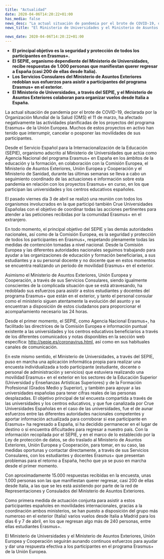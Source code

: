 ```yaml
---
title: "Actualidad"
date: 2020-04-06T14:20:22+01:00
has_media: false
news_desc: "La actual situación de pandemia por el brote de COVID-19, declarada por la Organización Mundial de la Salud (OMS) el 11 de marzo, ha afectado negativamente las actividades planificadas de los proyectos del programa Erasmus+ de la Unión Europea. Muchos de estos proyectos en activo han tenido que interrumpir, cancelar o posponer las movilidades de sus participantes."
news_title: "El Ministerio de Universidades y el Ministerio de Asuntos Exteriores facilitan el retorno de participantes Erasmus+"

news_date: 2020-04-06T14:20:22+01:00
---
```

<ul>
<li><b>El principal objetivo es la seguridad y protecci&oacute;n de todos los participantes en Erasmus+.</b></li>
<li><b>El SEPIE, organismo dependiente del Ministerio de Universidades, recibe respuestas de 1.000 personas que manifiestan querer regresar a Espa&ntilde;a (casi 200 de ellas desde Italia).</b></li>
<li><b>Los Servicios Consulares del Ministerio de Asuntos Exteriores redoblan sus esfuerzos para asistir a participantes del programa Erasmus+ en el exterior.</b></li>
<li><b>El Ministerio de Universidades, a trav&eacute;s del SEPIE, y el Ministerio de Asuntos Exteriores colaboran para organizar vuelos desde Italia a Espa&ntilde;a.</b></li>
</ul>
<p>La actual situaci&oacute;n de pandemia por el brote de COVID-19, declarada por la Organizaci&oacute;n Mundial de la Salud (OMS) el 11 de marzo, ha afectado negativamente las actividades planificadas de los proyectos del programa Erasmus+ de la Uni&oacute;n Europea. Muchos de estos proyectos en activo han tenido que interrumpir, cancelar o posponer las movilidades de sus participantes.</p>
<p>Desde el Servicio Espa&ntilde;ol para la Internacionalizaci&oacute;n de la Educaci&oacute;n (SEPIE), organismo adscrito al Ministerio de Universidades que act&uacute;a como Agencia Nacional del programa Erasmus+ en Espa&ntilde;a en los &aacute;mbitos de la educaci&oacute;n y la formaci&oacute;n, en colaboraci&oacute;n con la Comisi&oacute;n Europea, el Ministerio de Asuntos Exteriores, Uni&oacute;n Europea y Cooperaci&oacute;n y el Ministerio de Sanidad, durante las &uacute;ltimas semanas se lleva a cabo un seguimiento coordinado de las actuaciones e informaci&oacute;n sobre esta pandemia en relaci&oacute;n con los proyectos Erasmus+ en curso, en los que participan las universidades y los centros educativos espa&ntilde;oles.</p>
<p>El pasado viernes d&iacute;a 3 de abril se realiz&oacute; una reuni&oacute;n con todos los organismos involucrados en la que particip&oacute; tambi&eacute;n Crue Universidades Espa&ntilde;olas con el objetivo de coordinar todas las acciones pertinentes para atender a las peticiones recibidas por la comunidad Erasmus+ en el extranjero.</p>
<p>En todo momento, el principal objetivo del SEPIE y las dem&aacute;s autoridades nacionales, as&iacute; como de la Comisi&oacute;n Europea, es la seguridad y protecci&oacute;n de todos los participantes en Erasmus+, respetando plenamente todas las medidas de contenci&oacute;n tomadas a nivel nacional. Desde la Comisi&oacute;n Europea y las diferentes autoridades nacionales seguimos trabajando para ayudar a las organizaciones de educaci&oacute;n y formaci&oacute;n beneficiarias, a sus estudiantes y a su personal docente y no docente que en estos momentos se encuentra realizando un per&iacute;odo de movilidad Erasmus+ en el exterior.</p>
<p>Asimismo el Ministerio de Asuntos Exteriores, Uni&oacute;n Europea y Cooperaci&oacute;n, a trav&eacute;s de sus Servicios Consulares, siendo igualmente conscientes de la complicada situaci&oacute;n que se est&aacute; atravesando, ha redoblado sus esfuerzos para asistir a estos estudiantes y docentes del programa Erasmus+ que est&aacute;n en el exterior, y tanto el personal consular como el ministerio siguen atentamente la evoluci&oacute;n del asunto y se encuentran a disposici&oacute;n de estos ciudadanos para proporcionar el acompa&ntilde;amiento necesario las 24 horas.</p>
<p>Desde el primer momento, el SEPIE, como Agencia Nacional Erasmus+, ha facilitado las directrices de la Comisi&oacute;n Europea e informaci&oacute;n puntual existente a las universidades y los centros educativos beneficiarios a trav&eacute;s de los diferentes comunicados y notas disponibles en la secci&oacute;n web espec&iacute;fica:<span>&nbsp;</span><a title="Ir a 'P&aacute;gina web del Sepie', en ventana nueva" href="http://sepie.es/coronavirus.html" target="_blank" rel="noopener">http://sepie.es/coronavirus.html</a>, as&iacute; como en sus habituales canales de comunicaci&oacute;n.</p>
<p>En este mismo sentido, el Ministerio de Universidades, a trav&eacute;s del SEPIE, puso en marcha una aplicaci&oacute;n inform&aacute;tica propia para realizar una encuesta individualizada a todo participante (estudiante, docente o personal de administraci&oacute;n y servicios) que estuviera realizando una movilidad Erasmus+ en el exterior en los sectores de la Educaci&oacute;n Superior (Universidad y Ense&ntilde;anzas Art&iacute;sticas Superiores) y de la Formaci&oacute;n Profesional (Grados Medio y Superior), y tambi&eacute;n para apoyar a las universidades espa&ntilde;olas para tener cifras reales de las personas desplazadas. El objetivo principal de tal encuesta compartida a trav&eacute;s de las universidades y los centros educativos, y que fue canalizada por Crue Universidades Espa&ntilde;olas en el caso de las universidades, fue el de aunar esfuerzos entre las diferentes autoridades nacionales competentes y aportar informaci&oacute;n actualizada para corroborar si ese participante en Erasmus+ ha regresado a Espa&ntilde;a, si ha decidido permanecer en el lugar de destino o si encuentra dificultades para regresar a nuestro pa&iacute;s. Con la informaci&oacute;n recopilada por el SEPIE, y en el marco de lo establecido por la Ley de protecci&oacute;n de datos, se dio traslado al Ministerio de Asuntos Exteriores, Uni&oacute;n Europea y Cooperaci&oacute;n, para tomar, en su caso, las medidas oportunas y contactar directamente, a trav&eacute;s de sus Servicios Consulares, con los estudiantes y docentes Erasmus+ que presentan problemas para el retorno a Espa&ntilde;a, hecho que ya se puso en marcha desde el primer momento.</p>
<p>Con aproximadamente 15.000 respuestas recibidas en la encuesta, unas 1.000 personas son las que manifiestan querer regresar, casi 200 de ellas desde Italia, a las que se les est&aacute; asistiendo por parte de la red de Representaciones y Consulados del Ministerio de Asuntos Exteriores.</p>
<p>Como primera medida de actuaci&oacute;n conjunta para asistir a estos participantes espa&ntilde;oles en movilidades internacionales, gracias a la coordinaci&oacute;n ambos ministerios, se han puesto a disposici&oacute;n del grupo m&aacute;s numeroso en el exterior (Italia) varios vuelos desde Italia a Madrid para los d&iacute;as 6 y 7 de abril, en los que regresan algo m&aacute;s de 240 personas, entre ellas estudiantes Erasmus+.</p>
<p>El Ministerio de Universidades y el Ministerio de Asuntos Exteriores, Uni&oacute;n Europea y Cooperaci&oacute;n seguir&aacute;n aunando continuos esfuerzos para ayudar y dar una respuesta efectiva a los participantes en el programa Erasmus+ de la Uni&oacute;n Europea.</p>